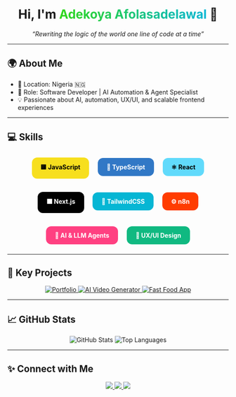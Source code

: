 <!-- ===========================
  GitHub Profile README
  Author: Adekoya Afolasadelawal
  Focus: AI Automation, UX/UI, Frontend, AI Agents
=========================== -->

<h1 align="center">
  Hi, I'm <span style="background: linear-gradient(90deg,#31d71b,#06b6d4); -webkit-background-clip: text; color: transparent;">Adekoya Afolasadelawal</span> 👋
</h1>

<p align="center">
  <em>“Rewriting the logic of the world one line of code at a time”</em>
</p>

---

## 🌍 About Me
- 📍 Location: Nigeria 🇳🇬  
- 💼 Role: Software Developer | AI Automation & Agent Specialist  
- 💡 Passionate about AI, automation, UX/UI, and scalable frontend experiences

---

## 💻 Skills

<p align="center">
  <!-- Row 1 -->
  <span style="display:inline-block; margin:8px; padding:12px 20px; border-radius:12px; background-color:#F7DF1E; color:black; font-weight:bold;">
    🟨 JavaScript
  </span>
  <span style="display:inline-block; margin:8px; padding:12px 20px; border-radius:12px; background-color:#3178C6; color:white; font-weight:bold;">
    🔷 TypeScript
  </span>
  <span style="display:inline-block; margin:8px; padding:12px 20px; border-radius:12px; background-color:#61DAFB; color:black; font-weight:bold;">
    ⚛️ React
  </span>
</p>

<p align="center">
  <!-- Row 2 -->
  <span style="display:inline-block; margin:8px; padding:12px 20px; border-radius:12px; background-color:#000000; color:white; font-weight:bold;">
    ⬛ Next.js
  </span>
  <span style="display:inline-block; margin:8px; padding:12px 20px; border-radius:12px; background-color:#06B6D4; color:white; font-weight:bold;">
    🌊 TailwindCSS
  </span>
  <span style="display:inline-block; margin:8px; padding:12px 20px; border-radius:12px; background-color:#FF3C00; color:white; font-weight:bold;">
    ⚙️ n8n
  </span>
</p>

<p align="center">
  <!-- Row 3 -->
  <span style="display:inline-block; margin:8px; padding:12px 20px; border-radius:12px; background-color:#FF4081; color:white; font-weight:bold;">
    🤖 AI & LLM Agents
  </span>
  <span style="display:inline-block; margin:8px; padding:12px 20px; border-radius:12px; background-color:#10B981; color:white; font-weight:bold;">
    🎨 UX/UI Design
  </span>
</p>

---

## 🚀 Key Projects
<p align="center">
  <a href="https://yourportfolio.com" target="_blank">
    <img src="https://img.shields.io/badge/Portfolio-Next.js%20%7C%20React%20%7C%20TailwindCSS-31d71b?style=flat-square&logo=github&logoColor=white" alt="Portfolio"/>
  </a>
  <a href="https://github.com/yourrepo" target="_blank">
    <img src="https://img.shields.io/badge/AI%20Video%20Advert-n8n%20%7C%20AI%20Agents%20%7C%20JS-FF4081?style=flat-square&logo=github&logoColor=white" alt="AI Video Generator"/>
  </a>
  <a href="https://yourdemo.com" target="_blank">
    <img src="https://img.shields.io/badge/Fast%20Food%203-Click-React%20%7C%20TailwindCSS-06B6D4?style=flat-square&logo=github&logoColor=white" alt="Fast Food App"/>
  </a>
</p>

---

## 📈 GitHub Stats
<p align="center">
  <img src="https://github-readme-stats.vercel.app/api?username=yourgithubusername&show_icons=true&theme=radical" alt="GitHub Stats"/>
  <img src="https://github-readme-stats.vercel.app/api/top-langs/?username=yourgithubusername&layout=compact&theme=radical" alt="Top Languages"/>
</p>

---

## ✨ Connect with Me
<p align="center">
  <a href="https://www.linkedin.com/in/yourlinkedin" target="_blank">
    <img src="https://img.shields.io/badge/LinkedIn-0A66C2?style=flat-square&logo=linkedin&logoColor=white"/>
  </a>
  <a href="https://twitter.com/yourtwitter" target="_blank">
    <img src="https://img.shields.io/badge/Twitter-1DA1F2?style=flat-square&logo=twitter&logoColor=white"/>
  </a>
  <a href="https://yourportfolio.com" target="_blank">
    <img src="https://img.shields.io/badge/Portfolio-31d71b?style=flat-square&logo=github&logoColor=white"/>
  </a>
</p>
